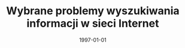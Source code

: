 ---
# Documentation: https://wowchemy.com/docs/managing-content/

title: Wybrane problemy wyszukiwania informacji w sieci Internet
subtitle: ''
summary: ''
authors:
- Radosław Katarzyniak
- kazienko
- Janusz Sobecki
tags: []
categories: []
date: '1997-01-01'
lastmod: 2022-10-07T05:47:22Z
featured: false
draft: false

# Featured image
# To use, add an image named `featured.jpg/png` to your page's folder.
# Focal points: Smart, Center, TopLeft, Top, TopRight, Left, Right, BottomLeft, Bottom, BottomRight.
image:
  caption: ''
  focal_point: ''
  preview_only: false

# Projects (optional).
#   Associate this post with one or more of your projects.
#   Simply enter your project's folder or file name without extension.
#   E.g. `projects = ["internal-project"]` references `content/project/deep-learning/index.md`.
#   Otherwise, set `projects = []`.
projects: []
publishDate: '2022-10-07T05:47:21.781776Z'
publication_types:
- '1'
abstract: ''
publication: '*IV Krajowe Forum Informacji Naukowej i Technicznej. Materiały konferencyjne,
  Zakopane, 2-5 września 1997.*'
---